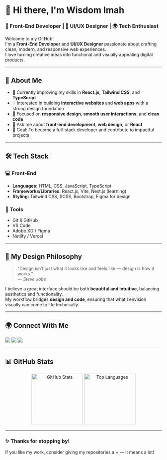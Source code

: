 # 👋 Hi there, I'm Wisdom Imah

### 🎨 Front-End Developer | 🧠 UI/UX Designer | 🌍 Tech Enthusiast

Welcome to my GitHub!  
I'm a **Front-End Developer** and **UI/UX Designer** passionate about crafting clean, modern, and responsive web experiences.  
I love turning creative ideas into functional and visually appealing digital products.

---

## 🚀 About Me

- 🌱 Currently improving my skills in **React.js**, **Tailwind CSS**, and **TypeScript**
- 💡 Interested in building **interactive websites** and **web apps** with a strong design foundation  
- 🧩 Focused on **responsive design**, **smooth user interactions**, and **clean code**
- 💬 Ask me about **front-end development**, **web design**, or **React**
- 🎯 Goal: To become a full-stack developer and contribute to impactful projects

---

## 🛠️ Tech Stack

### 💻 Front-End
- **Languages:** HTML, CSS, JavaScript, TypeScript  
- **Frameworks/Libraries:** React.js, Vite, Next.js (learning)
- **Styling:** Tailwind CSS, SCSS, Bootstrap, Figma for design

### 🧰 Tools
- Git & GitHub  
- VS Code  
- Adobe XD / Figma  
- Netlify / Vercel

---

## 🎨 My Design Philosophy
> “Design isn’t just what it looks like and feels like — design is how it works.”  
> — *Steve Jobs*

I believe a great interface should be both **beautiful and intuitive**, balancing aesthetics and functionality.  
My workflow bridges **design and code**, ensuring that what I envision visually can come to life technically.

---

## 🌍 Connect With Me

<p align="left">
  <a href="https://www.linkedin.com/in/YOUR-LINKEDIN" target="_blank"><img src="https://img.shields.io/badge/LinkedIn-0077B5?style=for-the-badge&logo=linkedin&logoColor=white"/></a>
  <a href="https://twitter.com/YOUR-TWITTER" target="_blank"><img src="https://img.shields.io/badge/Twitter-1DA1F2?style=for-the-badge&logo=x&logoColor=white"/></a>
  <a href="mailto:YOUR-EMAIL"><img src="https://img.shields.io/badge/Email-D14836?style=for-the-badge&logo=gmail&logoColor=white"/></a>
</p>

---

## 📊 GitHub Stats

<p align="center">
  <img src="https://github-readme-stats.vercel.app/api?username=YOUR-GITHUB-USERNAME&show_icons=true&theme=radical" alt="GitHub Stats" height="165"/>
  <img src="https://github-readme-stats.vercel.app/api/top-langs/?username=YOUR-GITHUB-USERNAME&layout=compact&theme=radical" alt="Top Languages" height="165"/>
</p>

---

### ✨ Thanks for stopping by!
If you like my work, consider giving my repositories a ⭐ — it means a lot!
